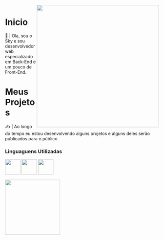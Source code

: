 <img src="https://raw.githubusercontent.com/MicaelliMedeiros/micaellimedeiros/master/image/computer-illustration.png" min-width="400px" max-width="400px" width="400px" align="right">

# Inicio

👋 | Ola, sou o Sky e sou desenvolvedor web especializado em Back-End e um pouco de Front-End.

# Meus Projetos

✍ | Ao longo do tempo eu estou desenvolvendo alguns projetos e alguns deles serão publicados para o público.

### Linguaguens Utilizadas

<p align="left">
<img width='50px' src="https://cdn.jsdelivr.net/gh/devicons/devicon/icons/csharp/csharp-original.svg" />

<img width='50px' src="https://cdn.jsdelivr.net/gh/devicons/devicon/icons/nodejs/nodejs-original.svg" />

<img width='50px' src="https://cdn.jsdelivr.net/gh/devicons/devicon/icons/python/python-original.svg" />
</p>    

<a href="https://github.com/iuricode">
  <img height="180em" src="https://github-readme-stats.vercel.app/api?username=skydemondev&theme=dracula&show_icons=true" />
</a>
